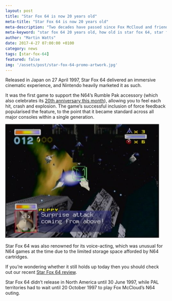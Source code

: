 ```yaml
---
layout: post
title: "Star Fox 64 is now 20 years old"
meta-title: "Star Fox 64 is now 20 years old"
meta-description: "Two decades have passed since Fox McCloud and friends first graced the N64, causing quite a rumble in the process."
meta-keyword: "star fox 64 20 years old, how old is star fox 64, star fox 64"
author: "Martin Watts"
date: 2017-4-27 07:00:00 +0100
category: news
tags: [star-fox-64]
featured: false
img: '/assets/post/star-fox-64-promo-artwork.jpg'
---
```

Released in Japan on 27 April 1997, Star Fox 64 delivered an immersive cinematic experience, and Nintendo heavily marketed it as such.

It was the first game to support the N64’s Rumble Pak accessory (which also celebrates its [20th anniversary this month](/news/2017/04/27/the-n64-rumble-pak-came-out-20-years-ago.html)), allowing you to feel each hit, crash and explosion. The game’s successful inclusion of force feedback popularised the feature, to the point that it became standard across all major consoles within a single generation.

![Sector Y surprise attack in Star Fox 64](/assets/images/games/star-fox-64/star-fox-64-sector-y-surprise-attack.jpg)

Star Fox 64 was also renowned for its voice-acting, which was unusual for N64 games at the time due to the limited storage space afforded by N64 cartridges.

If you’re wondering whether it still holds up today then you should check out our recent [Star Fox 64 review](http://n64blog.com/review/2017/04/23/star-fox-64-review.html).

Star Fox 64 didn’t release in North America until 30 June 1997, while PAL territories had to wait until 20 October 1997 to play Fox McCloud’s N64 outing.
